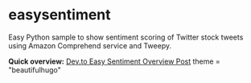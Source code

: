 # easysentiment
Easy Python sample to show sentiment scoring of Twitter stock tweets using Amazon Comprehend service and Tweepy.

**Quick overview:**
[Dev.to Easy Sentiment Overview Post](https://dev.to/iamkilroy/first-post-sentiment-scoring-in-python-with-amazon-comprehend-service-2np0)
theme = "beautifulhugo"

